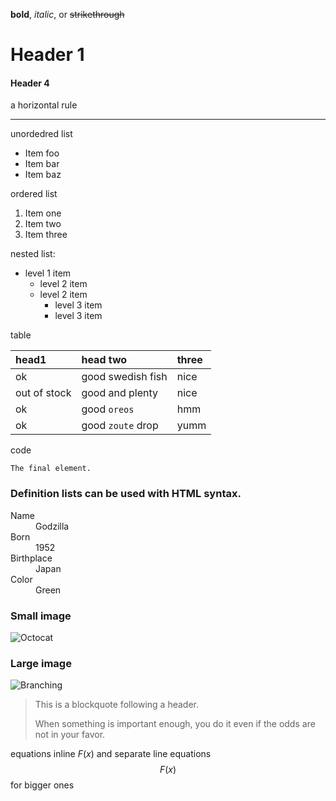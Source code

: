 **bold**, _italic_, or ~~strikethrough~~
# Header 1
#### Header 4

a horizontal rule

* * *

unordedred list

*   Item foo
*   Item bar
*   Item baz

ordered list 

1.  Item one
1.  Item two
1.  Item three


nested list:

- level 1 item
  - level 2 item
  - level 2 item
    - level 3 item
    - level 3 item


table

| head1        | head two          | three |
|:-------------|:------------------|:------|
| ok           | good swedish fish | nice  |
| out of stock | good and plenty   | nice  |
| ok           | good `oreos`      | hmm   |
| ok           | good `zoute` drop | yumm  |


code 

```
The final element.
```

### Definition lists can be used with HTML syntax.

<dl>
<dt>Name</dt>
<dd>Godzilla</dd>
<dt>Born</dt>
<dd>1952</dd>
<dt>Birthplace</dt>
<dd>Japan</dd>
<dt>Color</dt>
<dd>Green</dd>
</dl>


### Small image

![Octocat](https://github.githubassets.com/images/icons/emoji/octocat.png)

### Large image

![Branching](https://github.com/vaibhavvikas/vaibhavvikas/raw/main/src/header_.png)


> This is a blockquote following a header.
>
> When something is important enough, you do it even if the odds are not in your favor.

equations 
inline $F(x)$
and separate line equations $$F(x)$$ for bigger ones
